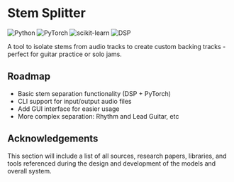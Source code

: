 
# Stem Splitter
![Python](https://img.shields.io/badge/python-3670A0?style=for-the-badge&logo=python&logoColor=ffdd54) ![PyTorch](https://img.shields.io/badge/PyTorch-%23EE4C2C.svg?style=for-the-badge&logo=PyTorch&logoColor=white) ![scikit-learn](https://img.shields.io/badge/scikit--learn-%23F7931E.svg?style=for-the-badge&logo=scikit-learn&logoColor=white) ![DSP](https://img.shields.io/badge/DSP-800080?style=for-the-badge)

A tool to isolate stems from audio tracks to create custom backing tracks - perfect for guitar practice or solo jams.

## Roadmap

- Basic stem separation functionality (DSP + PyTorch)
- CLI support for input/output audio files
- Add GUI interface for easier usage
- More complex separation: Rhythm and Lead Guitar, etc


## Acknowledgements

This section will include a list of all sources, research papers, libraries, and tools referenced during the design and development of the models and overall system.
